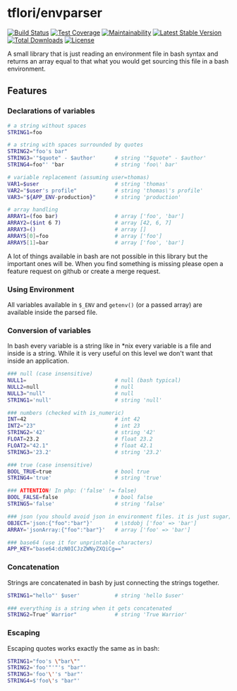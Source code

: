 # tflori/envparser

[![Build Status](https://travis-ci.org/tflori/envparser.svg?branch=master)](https://travis-ci.org/tflori/envparser)
[![Test Coverage](https://api.codeclimate.com/v1/badges/7f1a0e438b1f9981aa59/test_coverage)](https://codeclimate.com/github/tflori/envparser/test_coverage)
[![Maintainability](https://api.codeclimate.com/v1/badges/9434ba649634cb577b87/maintainability)](https://codeclimate.com/github/tflori/envparser/maintainability)
[![Latest Stable Version](https://poser.pugx.org/tflori/envparser/v/stable.svg)](https://packagist.org/packages/tflori/envparser) 
[![Total Downloads](https://poser.pugx.org/tflori/envparser/downloads.svg)](https://packagist.org/packages/tflori/envparser) 
[![License](https://poser.pugx.org/tflori/envparser/license.svg)](https://packagist.org/packages/tflori/envparser)

A small library that is just reading an environment file in bash syntax and returns an array equal to that what you
would get sourcing this file in a bash environment.

## Features

###  Declarations of variables

```bash
# a string without spaces
STRING1=foo

# a string with spaces surrounded by quotes
STRING2="foo's bar"
STRING3='"$quote" - $author'      # string '"$quote" - $author'
STRING4=foo"' "bar                # string 'foo\' bar'

# variable replacement (assuming user=thomas)
VAR1=$user                        # string 'thomas'
VAR2="$user's profile"            # string 'thomas\'s profile'
VAR3="${APP_ENV-production}"      # string 'production'

# array handling
ARRAY1=(foo bar)                  # array ['foo', 'bar']
ARRAY2=($int 6 7)                 # array [42, 6, 7]
ARRAY3=()                         # array []
ARRAY5[0]=foo                     # array ['foo']
ARRAY5[1]=bar                     # array ['foo', 'bar']
```

A lot of things available in bash are not possible in this library but the important ones will be. When you find
something is missing please open a feature request on github or create a merge request.

### Using Environment

All variables available in `$_ENV` and `getenv()` (or a passed array) are available inside the parsed file.

### Conversion of variables

In bash every variable is a string like in *nix every variable is a file and inside is a string. While it is very useful
on this level we don't want that inside an application.

```bash
### null (case insensitive)
NULL1=                            # null (bash typical)
NULL2=null                        # null
NULL3="null"                      # null
STRING1='null'                    # string 'null'

### numbers (checked with is_numeric)
INT=42                            # int 42
INT2="23"                         # int 23
STRING2='42'                      # string '42'
FLOAT=23.2                        # float 23.2
FLOAT2="42.1"                     # float 42.1
STRING3='23.2'                    # string '23.2'

### true (case insensitive)
BOOL_TRUE=true                    # bool true
STRING4='true'                    # string 'true'

### ATTENTION! In php: ('false' != false)
BOOL_FALSE=false                  # bool false
STRING5='false'                   # string 'false'

### json (you should avoid json in environment files. it is just sugar; ext-json required)
OBJECT='json:{"foo":"bar"}'       # \stdobj ['foo' => 'bar']
ARRAY='jsonArray:{"foo":"bar"}'   # array ['foo' => 'bar']

### base64 (use it for unprintable characters)
APP_KEY="base64:dzN0ICJzZWNyZXQiCg=="
```

### Concatenation

Strings are concatenated in bash by just connecting the strings together.

```bash
STRING1="hello"' $user'           # string 'hello $user'

### everything is a string when it gets concatenated
STRING2=True" Warrior"            # string 'True Warrior'
```

### Escaping

Escaping quotes works exactly the same as in bash:

```bash
STRING1="foo's \"bar\""
STRING2='foo'"'"'s "bar"'
STRING3='foo'\''s "bar"'
STRING4=$'foo\'s "bar"'
```
